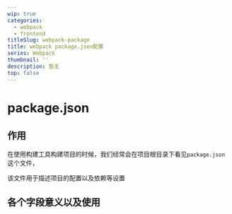 ```yaml
---
wip: true
categories:
  - webpack
  - frontend
titleSlug: webpack-package
title: webpack package.json配置
series: Webpack
thumbnail: ''
description: 暂无
top: false
---
```


# package.json

## 作用

在使用构建工具构建项目的时候，我们经常会在项目根目录下看见`package.json` 这个文件，

该文件用于描述项目的配置以及依赖等设置

## 各个字段意义以及使用

